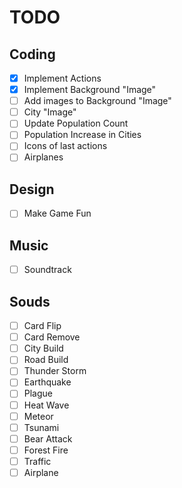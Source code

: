 # TODO

## Coding

 - [x] Implement Actions
 - [x] Implement Background "Image"
 - [ ] Add images to Background "Image"
 - [ ] City "Image"
 - [ ] Update Population Count
 - [ ] Population Increase in Cities
 - [ ] Icons of last actions
 - [ ] Airplanes

## Design

 - [ ] Make Game Fun

## Music

 - [ ] Soundtrack

## Souds

 - [ ] Card Flip
 - [ ] Card Remove
 - [ ] City Build
 - [ ] Road Build
 - [ ] Thunder Storm
 - [ ] Earthquake
 - [ ] Plague
 - [ ] Heat Wave
 - [ ] Meteor
 - [ ] Tsunami
 - [ ] Bear Attack
 - [ ] Forest Fire
 - [ ] Traffic
 - [ ] Airplane
